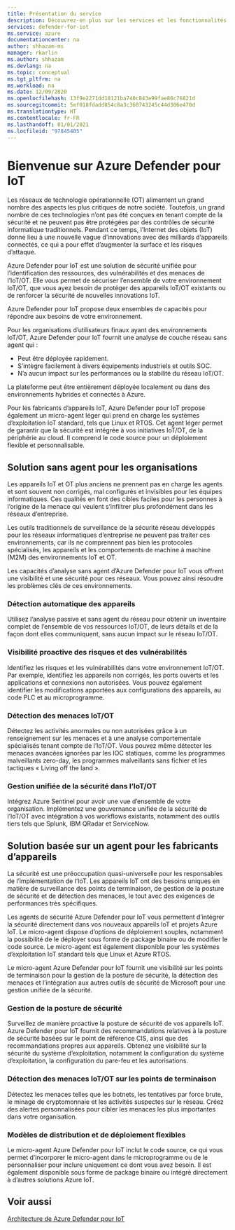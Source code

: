 ```yaml
---
title: Présentation du service
description: Découvrez-en plus sur les services et les fonctionnalités de Defender pour IoT, puis comprenez comment Defender pour IoT offre une sécurité IoT complète.
services: defender-for-iot
ms.service: azure
documentationcenter: na
author: shhazam-ms
manager: rkarlin
ms.author: shhazam
ms.devlang: na
ms.topic: conceptual
ms.tgt_pltfrm: na
ms.workload: na
ms.date: 12/09/2020
ms.openlocfilehash: 13f9e2271dd18121ba740c843e99fae86c76821d
ms.sourcegitcommit: 5ef018fdadd854c8a3c360743245c44d306e470d
ms.translationtype: HT
ms.contentlocale: fr-FR
ms.lasthandoff: 01/01/2021
ms.locfileid: "97845405"
---
```

# <a name="welcome-to-azure-defender-for-iot"></a>Bienvenue sur Azure Defender pour IoT

Les réseaux de technologie opérationnelle (OT) alimentent un grand nombre des aspects les plus critiques de notre société. Toutefois, un grand nombre de ces technologies n’ont pas été conçues en tenant compte de la sécurité et ne peuvent pas être protégées par des contrôles de sécurité informatique traditionnels. Pendant ce temps, l’Internet des objets (IoT) donne lieu à une nouvelle vague d’innovations avec des milliards d’appareils connectés, ce qui a pour effet d’augmenter la surface et les risques d’attaque.  

Azure Defender pour IoT est une solution de sécurité unifiée pour l’identification des ressources, des vulnérabilités et des menaces de l’IoT/OT. Elle vous permet de sécuriser l’ensemble de votre environnement IoT/OT, que vous ayez besoin de protéger des appareils IoT/OT existants ou de renforcer la sécurité de nouvelles innovations IoT.  

Azure Defender pour IoT propose deux ensembles de capacités pour répondre aux besoins de votre environnement.

Pour les organisations d’utilisateurs finaux ayant des environnements IoT/OT, Azure Defender pour IoT fournit une analyse de couche réseau sans agent qui :

- Peut être déployée rapidement.
- S’intègre facilement à divers équipements industriels et outils SOC.
- N’a aucun impact sur les performances ou la stabilité du réseau IoT/OT. 

La plateforme peut être entièrement déployée localement ou dans des environnements hybrides et connectés à Azure.  

Pour les fabricants d’appareils IoT, Azure Defender pour IoT propose également un micro-agent léger qui prend en charge les systèmes d’exploitation IoT standard, tels que Linux et RTOS. Cet agent léger permet de garantir que la sécurité est intégrée à vos initiatives IoT/OT, de la périphérie au cloud. Il comprend le code source pour un déploiement flexible et personnalisable. 

## <a name="agentless-solution-for-organizations"></a>Solution sans agent pour les organisations 

Les appareils IoT et OT plus anciens ne prennent pas en charge les agents et sont souvent non corrigés, mal configurés et invisibles pour les équipes informatiques. Ces qualités en font des cibles faciles pour les personnes à l’origine de la menace qui veulent s’infiltrer plus profondément dans les réseaux d’entreprise. 

Les outils traditionnels de surveillance de la sécurité réseau développés pour les réseaux informatiques d’entreprise ne peuvent pas traiter ces environnements, car ils ne comprennent pas bien les protocoles spécialisés, les appareils et les comportements de machine à machine (M2M) des environnements IoT et OT. 

Les capacités d’analyse sans agent d’Azure Defender pour IoT vous offrent une visibilité et une sécurité pour ces réseaux. Vous pouvez ainsi résoudre les problèmes clés de ces environnements. 

### <a name="automatic-device-discovery"></a>Détection automatique des appareils  

Utilisez l’analyse passive et sans agent du réseau pour obtenir un inventaire complet de l’ensemble de vos ressources IoT/OT, de leurs détails et de la façon dont elles communiquent, sans aucun impact sur le réseau IoT/OT.  

### <a name="proactive-visibility-into-risk-and-vulnerabilities"></a>Visibilité proactive des risques et des vulnérabilités
 
Identifiez les risques et les vulnérabilités dans votre environnement IoT/OT. Par exemple, identifiez les appareils non corrigés, les ports ouverts et les applications et connexions non autorisées. Vous pouvez également identifier les modifications apportées aux configurations des appareils, au code PLC et au microprogramme. 

### <a name="iotot-threat-detection"></a>Détection des menaces IoT/OT  

Détectez les activités anormales ou non autorisées grâce à un renseignement sur les menaces et à une analyse comportementale spécialisés tenant compte de l’IoT/OT. Vous pouvez même détecter les menaces avancées ignorées par les IOC statiques, comme les programmes malveillants zero-day, les programmes malveillants sans fichier et les tactiques « Living off the land ». 

### <a name="unified-security-management-across-iotot"></a>Gestion unifiée de la sécurité dans l’IoT/OT

Intégrez Azure Sentinel pour avoir une vue d’ensemble de votre organisation. Implémentez une gouvernance unifiée de la sécurité de l’IoT/OT avec intégration à vos workflows existants, notamment des outils tiers tels que Splunk, IBM QRadar et ServiceNow. 

## <a name="agent-based-solution-for-device-builders"></a>Solution basée sur un agent pour les fabricants d’appareils 

La sécurité est une préoccupation quasi-universelle pour les responsables de l’implémentation de l’IoT. Les appareils IoT ont des besoins uniques en matière de surveillance des points de terminaison, de gestion de la posture de sécurité et de détection des menaces, le tout avec des exigences de performances très spécifiques. 

Les agents de sécurité Azure Defender pour IoT vous permettent d’intégrer la sécurité directement dans vos nouveaux appareils IoT et projets Azure IoT. Le micro-agent dispose d’options de déploiement souples, notamment la possibilité de le déployer sous forme de package binaire ou de modifier le code source. Le micro-agent est également disponible pour les systèmes d’exploitation IoT standard tels que Linux et Azure RTOS.  

Le micro-agent Azure Defender pour IoT fournit une visibilité sur les points de terminaison pour la gestion de la posture de sécurité, la détection des menaces et l’intégration aux autres outils de sécurité de Microsoft pour une gestion unifiée de la sécurité. 

### <a name="security-posture-management"></a>Gestion de la posture de sécurité

Surveillez de manière proactive la posture de sécurité de vos appareils IoT. Azure Defender pour IoT fournit des recommandations relatives à la posture de sécurité basées sur le point de référence CIS, ainsi que des recommandations propres aux appareils. Obtenez une visibilité sur la sécurité du système d’exploitation, notamment la configuration du système d’exploitation, la configuration du pare-feu et les autorisations. 

### <a name="endpoint-iotot-threat-detection"></a>Détection des menaces IoT/OT sur les points de terminaison

Détectez les menaces telles que les botnets, les tentatives par force brute, le minage de cryptomonnaie et les activités suspectes sur le réseau. Créez des alertes personnalisées pour cibler les menaces les plus importantes dans votre organisation. 

### <a name="flexible-distribution-and-deployment-models"></a>Modèles de distribution et de déploiement flexibles 

Le micro-agent Azure Defender pour IoT inclut le code source, ce qui vous permet d’incorporer le micro-agent dans le microprogramme ou de le personnaliser pour inclure uniquement ce dont vous avez besoin. Il est également disponible sous forme de package binaire ou intégré directement à d’autres solutions Azure IoT. 

## <a name="see-also"></a>Voir aussi

[Architecture de Azure Defender pour IoT](architecture.md)